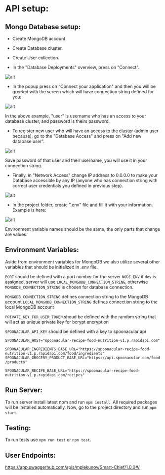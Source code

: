 # API setup:

## Mongo Database setup:

- Create MongoDB account.

- Create Database cluster.

- Create User collection.

- In the "Database Deployments" overview, press on "Connect".

![alt](https://i.imgur.com/A0Dwk6F.png)

- In the popup press on "Connect your application" and then you will be greeted with the screen which will have connection string defined for you:

![alt](https://i.imgur.com/uUSSwMD.png)

In the above example, "user" is username who has an access to your database cluster, and password is theirs password.

- To register new user who will have an access to the cluster (admin user because), go to the "Database Access" and press on "Add new database user".

![alt](https://i.imgur.com/x6CyUzw.png)

Save password of that user and their username, you will use it in your connection string.

- Finally, in "Network Access" change IP address to 0.0.0.0 to make your Database accessible by any IP (anyone who has connection string with correct user credentials you defined in previous step).

![alt](https://i.imgur.com/A4a8mbQ.png)

- In the project folder, create ".env" file and fill it with your information. Example is here:

![alt](https://i.imgur.com/msHT5eu.png)

Environment variable names should be the same, the only parts that change are values.

## Environment Variables:

Aside from environment variables for MongoDB we also utilize several other variables that should be initialized in .env file.

`PORT` should be defined with a port number for the server
`NODE_ENV` if `dev` is assigned, server will use `LOCAL_MONGODB_CONNECTION_STRING`, otherwise 
`MONGODB_CONNECTION_STRING` is chosen for database connection.

`MONGODB_CONNECTION_STRING` defines connection string to the MongoDB account
`LOCAL_MONGODB_CONNECTION_STRING` defines connection string to the local MongoDB account

`PRIVATE_KEY_FOR_USER_TOKEN` shoud be defined with the random string that will act as unique private key for bcrypt encryption

`SPOONACULAR_API_KEY` should be defined with a key to spoonacular api

`SPOONACULAR_HOST="spoonacular-recipe-food-nutrition-v1.p.rapidapi.com"`

`SPOONACULAR_INGREDIENTS_BASE_URL="https://spoonacular-recipe-food-nutrition-v1.p.rapidapi.com/food/ingredients"`
`SPOONACULAR_GROCERY_PRODUCT_BASE_URL="https://api.spoonacular.com/food/products"`

`SPOONACULAR_RECIPE_BASE_URL="https://spoonacular-recipe-food-nutrition-v1.p.rapidapi.com/recipes"`

## Run Server:

To run server install latest npm and run `npm install`. All required packages will be installed automatically. Now, go to the project directory and run `npm start`.

## Testing:

To run tests use `npm run test` or `npm test`.

## User Endpoints:

https://app.swaggerhub.com/apis/mplekunov/Smart-Chief/1.0.0#/